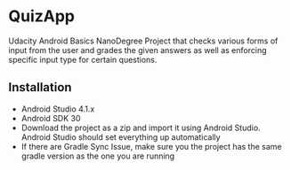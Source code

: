 # QuizApp
Udacity Android Basics NanoDegree Project that checks various forms of input from the user and grades the given answers as well as enforcing specific input type for 
certain questions.

## Installation
* Android Studio 4.1.x
* Android SDK 30
* Download the project as a zip and import it using Android Studio. Android Studio should set everything up automatically
* If there are Gradle Sync Issue, make sure you the project has the same gradle version as the one you are running
